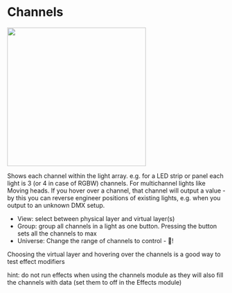 # Channels

<img width="320" src="https://github.com/user-attachments/assets/ca4c8fe4-c78f-4fb0-b224-310b292133db" />

Shows each channel within the light array. e.g. for a LED strip or panel each light is 3 (or 4 in case of RGBW) channels. For multichannel lights like Moving heads.
If you hover over a channel, that channel will output a value - by this you can reverse engineer positions of existing lights, e.g. when you output to an unknown DMX setup.

* View: select between physical layer and virtual layer(s)
* Group: group all channels in a light as one button. Pressing the button sets all the channels to max
* Universe: Change the range of channels to control - 🚧!

Choosing the virtual layer and hovering over the channels is a good way to test effect modifiers

hint: do not run effects when using the channels module as they will also fill the channels with data (set them to off in the Effects module)
